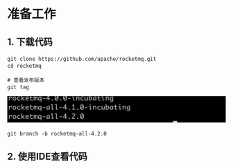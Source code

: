 # 准备工作

## 1. 下载代码

```
git clone https://github.com/apache/rocketmq.git
cd rocketmq

# 查看发布版本
git tag
```

![](/assets/WX20180313-145441@2x.png)

```
git branch -b rocketmq-all-4.2.0
```



## 2. 使用IDE查看代码



